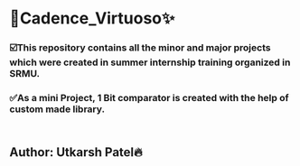 # 🚀Cadence_Virtuoso✨
### ☑️This repository contains all the minor and major projects which were created in summer internship training organized in SRMU.
### ✅As a mini Project, 1 Bit comparator is created with the help of custom made library.

##             </br>      Author: Utkarsh Patel🔥
